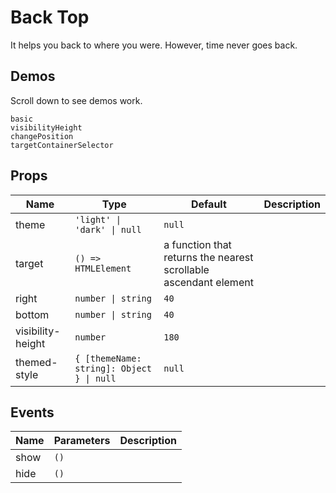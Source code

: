 # Back Top
<!--single-column-->
It helps you back to where you were. However, time never goes back.
## Demos
Scroll down to see demos work.

```demo
basic
visibilityHeight
changePosition
targetContainerSelector
```

## Props
|Name|Type|Default|Description|
|-|-|-|-|
|theme|`'light' \| 'dark' \| null`|`null`||
|target|`() => HTMLElement`|a function that returns the nearest scrollable ascendant element||
|right|`number \| string`|`40`||
|bottom|`number \| string`|`40`||
|visibility-height|`number`|`180`||
|themed-style|`{ [themeName: string]: Object } \| null`|`null`||

## Events
|Name|Parameters|Description|
|-|-|-|
|show|`()`||
|hide|`()`||